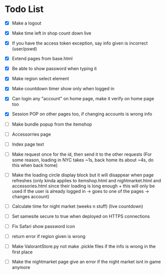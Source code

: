 # Todo List

- [x] Make a logout
- [x] Make time left in shop count down live
- [x] If you have the access token exception, say info given is incorrect (user/pswd)
- [x] Extend pages from base.html
- [x] Be able to show password when typing it
- [x] Make region select element
- [x] Make countdown timer show only when logged in
- [x] Can login any "account" on home page, make it verify on home page too
- [x] Session POP on other pages too, if changing accounts is wrong info

- [ ] Make bundle popup from the itemshop
- [ ] Accessorries page
- [ ] Index page text
- [ ] Make request once for the id, then send it to the other requests (For some reason, loading in NYC takes ~1s, back home its about ~4s, do this when back home)
- [ ] Make the loading circle display block but it will disappear when page refreshes (only kinda applies to itemshop.html and nightmarket.html and accessories.html since their loading is long enough + this will only be used if the user is already logged in -> goes to one of the pages -> changes account)
- [ ] Calculate time for night market (weeks n stuff) (live countdown) 
- [ ] Set samesite secure to true when deployed on HTTPS connections
- [ ] Fix Safari show password icon
- [ ] return error if region given is wrong
- [ ] Make ValorantStore.py not make .pickle files if the info is wrong in the first place
- [ ] Make the nightmarket page give an error if the night market isnt in game anymore